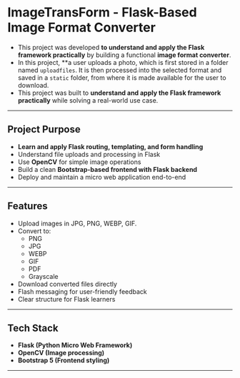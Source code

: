 # ImageTransForm - Flask-Based Image Format Converter

- This project was developed **to understand and apply the Flask framework practically** by building a functional **image format converter**.
- In this project, **a user uploads a photo, which is first stored in a folder named `uploadfiles`. It is then processed into the selected format and saved in a `static` folder, from where it is made available for the user to download.
- This project was built to **understand and apply the Flask framework practically** while solving a real-world use case.


---

## Project Purpose

  - **Learn and apply Flask routing, templating, and form handling**  
  - Understand file uploads and processing in Flask  
  - Use **OpenCV** for simple image operations  
  - Build a clean **Bootstrap-based frontend with Flask backend**  
  - Deploy and maintain a micro web application end-to-end

---

## Features

- Upload images in JPG, PNG, WEBP, GIF.
- Convert to:
  - PNG
  - JPG
  - WEBP
  - GIF
  - PDF
  - Grayscale
- Download converted files directly
- Flash messaging for user-friendly feedback
- Clear structure for Flask learners

---

## Tech Stack

- **Flask (Python Micro Web Framework)**
- **OpenCV (Image processing)**
- **Bootstrap 5 (Frontend styling)**

---
